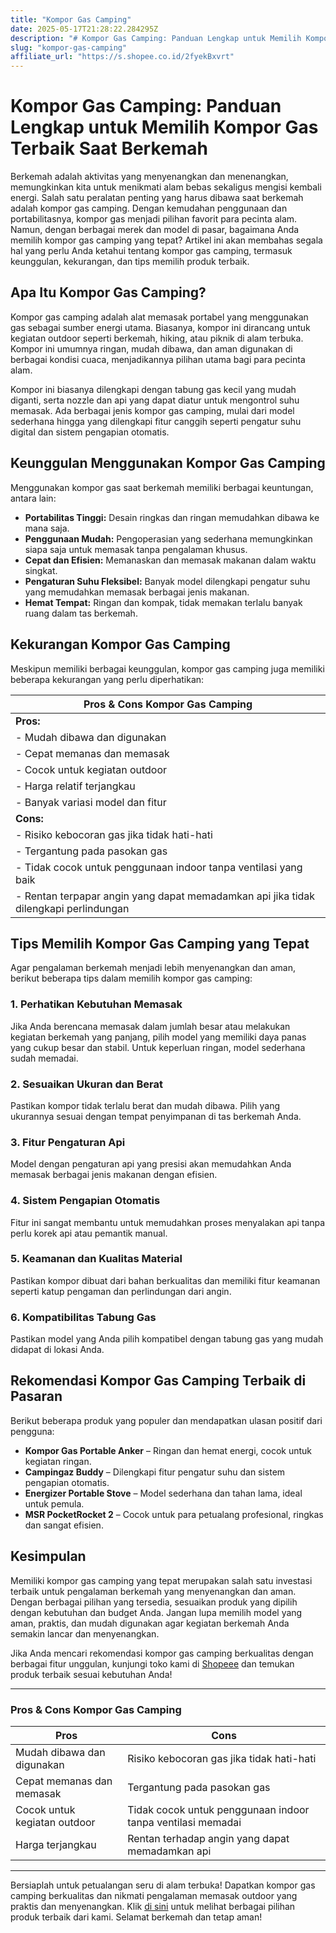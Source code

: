 ```yaml
---
title: "Kompor Gas Camping"
date: 2025-05-17T21:28:22.284295Z
description: "# Kompor Gas Camping: Panduan Lengkap untuk Memilih Kompor Gas Terbaik Saat Berkemah..."
slug: "kompor-gas-camping"
affiliate_url: "https://s.shopee.co.id/2fyekBxvrt"
---
```

# Kompor Gas Camping: Panduan Lengkap untuk Memilih Kompor Gas Terbaik Saat Berkemah

Berkemah adalah aktivitas yang menyenangkan dan menenangkan, memungkinkan kita untuk menikmati alam bebas sekaligus mengisi kembali energi. Salah satu peralatan penting yang harus dibawa saat berkemah adalah kompor gas camping. Dengan kemudahan penggunaan dan portabilitasnya, kompor gas menjadi pilihan favorit para pecinta alam. Namun, dengan berbagai merek dan model di pasar, bagaimana Anda memilih kompor gas camping yang tepat? Artikel ini akan membahas segala hal yang perlu Anda ketahui tentang kompor gas camping, termasuk keunggulan, kekurangan, dan tips memilih produk terbaik.

## Apa Itu Kompor Gas Camping?

Kompor gas camping adalah alat memasak portabel yang menggunakan gas sebagai sumber energi utama. Biasanya, kompor ini dirancang untuk kegiatan outdoor seperti berkemah, hiking, atau piknik di alam terbuka. Kompor ini umumnya ringan, mudah dibawa, dan aman digunakan di berbagai kondisi cuaca, menjadikannya pilihan utama bagi para pecinta alam.

Kompor ini biasanya dilengkapi dengan tabung gas kecil yang mudah diganti, serta nozzle dan api yang dapat diatur untuk mengontrol suhu memasak. Ada berbagai jenis kompor gas camping, mulai dari model sederhana hingga yang dilengkapi fitur canggih seperti pengatur suhu digital dan sistem pengapian otomatis.

## Keunggulan Menggunakan Kompor Gas Camping

Menggunakan kompor gas saat berkemah memiliki berbagai keuntungan, antara lain:

- **Portabilitas Tinggi:** Desain ringkas dan ringan memudahkan dibawa ke mana saja.
- **Penggunaan Mudah:** Pengoperasian yang sederhana memungkinkan siapa saja untuk memasak tanpa pengalaman khusus.
- **Cepat dan Efisien:** Memanaskan dan memasak makanan dalam waktu singkat.
- **Pengaturan Suhu Fleksibel:** Banyak model dilengkapi pengatur suhu yang memudahkan memasak berbagai jenis makanan.
- **Hemat Tempat:** Ringan dan kompak, tidak memakan terlalu banyak ruang dalam tas berkemah.

## Kekurangan Kompor Gas Camping

Meskipun memiliki berbagai keunggulan, kompor gas camping juga memiliki beberapa kekurangan yang perlu diperhatikan:

| **Pros & Cons Kompor Gas Camping** |
|------------------------------------|
| **Pros:**                         |
| - Mudah dibawa dan digunakan    |
| - Cepat memanas dan memasak      |
| - Cocok untuk kegiatan outdoor  |
| - Harga relatif terjangkau       |
| - Banyak variasi model dan fitur  |
| **Cons:**                        |
| - Risiko kebocoran gas jika tidak hati-hati |
| - Tergantung pada pasokan gas   |
| - Tidak cocok untuk penggunaan indoor tanpa ventilasi yang baik |
| - Rentan terpapar angin yang dapat memadamkan api jika tidak dilengkapi perlindungan | 

## Tips Memilih Kompor Gas Camping yang Tepat

Agar pengalaman berkemah menjadi lebih menyenangkan dan aman, berikut beberapa tips dalam memilih kompor gas camping:

### 1. Perhatikan Kebutuhan Memasak

Jika Anda berencana memasak dalam jumlah besar atau melakukan kegiatan berkemah yang panjang, pilih model yang memiliki daya panas yang cukup besar dan stabil. Untuk keperluan ringan, model sederhana sudah memadai.

### 2. Sesuaikan Ukuran dan Berat

Pastikan kompor tidak terlalu berat dan mudah dibawa. Pilih yang ukurannya sesuai dengan tempat penyimpanan di tas berkemah Anda.

### 3. Fitur Pengaturan Api

Model dengan pengaturan api yang presisi akan memudahkan Anda memasak berbagai jenis makanan dengan efisien.

### 4. Sistem Pengapian Otomatis

Fitur ini sangat membantu untuk memudahkan proses menyalakan api tanpa perlu korek api atau pemantik manual.

### 5. Keamanan dan Kualitas Material

Pastikan kompor dibuat dari bahan berkualitas dan memiliki fitur keamanan seperti katup pengaman dan perlindungan dari angin.

### 6. Kompatibilitas Tabung Gas

Pastikan model yang Anda pilih kompatibel dengan tabung gas yang mudah didapat di lokasi Anda.

## Rekomendasi Kompor Gas Camping Terbaik di Pasaran

Berikut beberapa produk yang populer dan mendapatkan ulasan positif dari pengguna:

- **Kompor Gas Portable Anker** – Ringan dan hemat energi, cocok untuk kegiatan ringan.
- **Campingaz Buddy** – Dilengkapi fitur pengatur suhu dan sistem pengapian otomatis.
- **Energizer Portable Stove** – Model sederhana dan tahan lama, ideal untuk pemula.
- **MSR PocketRocket 2** – Cocok untuk para petualang profesional, ringkas dan sangat efisien.

## Kesimpulan

Memiliki kompor gas camping yang tepat merupakan salah satu investasi terbaik untuk pengalaman berkemah yang menyenangkan dan aman. Dengan berbagai pilihan yang tersedia, sesuaikan produk yang dipilih dengan kebutuhan dan budget Anda. Jangan lupa memilih model yang aman, praktis, dan mudah digunakan agar kegiatan berkemah Anda semakin lancar dan menyenangkan.

Jika Anda mencari rekomendasi kompor gas camping berkualitas dengan berbagai fitur unggulan, kunjungi toko kami di [Shopeee](https://s.shopee.co.id/2fyekBxvrt) dan temukan produk terbaik sesuai kebutuhan Anda!

---

### **Pros & Cons Kompor Gas Camping**

| **Pros** | **Cons** |
|------------|------------|
| Mudah dibawa dan digunakan | Risiko kebocoran gas jika tidak hati-hati |
| Cepat memanas dan memasak | Tergantung pada pasokan gas |
| Cocok untuk kegiatan outdoor | Tidak cocok untuk penggunaan indoor tanpa ventilasi memadai |
| Harga terjangkau | Rentan terhadap angin yang dapat memadamkan api |

---

Bersiaplah untuk petualangan seru di alam terbuka! Dapatkan kompor gas camping berkualitas dan nikmati pengalaman memasak outdoor yang praktis dan menyenangkan. Klik [di sini](https://s.shopee.co.id/2fyekBxvrt) untuk melihat berbagai pilihan produk terbaik dari kami. Selamat berkemah dan tetap aman!
